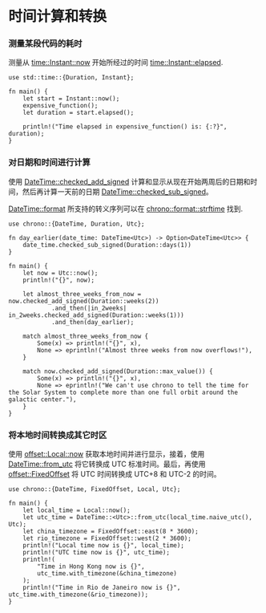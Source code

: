 # 时间计算和转换

### 测量某段代码的耗时
测量从 [time::Instant::now](https://doc.rust-lang.org/std/time/struct.Instant.html#method.now) 开始所经过的时间 [time::Instant::elapsed](https://doc.rust-lang.org/std/time/struct.Instant.html#method.elapsed).

```rust,editable
use std::time::{Duration, Instant};

fn main() {
    let start = Instant::now();
    expensive_function();
    let duration = start.elapsed();

    println!("Time elapsed in expensive_function() is: {:?}", duration);
}
```

### 对日期和时间进行计算
使用 [DateTime::checked_add_signed](https://docs.rs/chrono/*/chrono/struct.Date.html#method.checked_add_signed) 计算和显示从现在开始两周后的日期和时间，然后再计算一天前的日期 [DateTime::checked_sub_signed](https://docs.rs/chrono/*/chrono/struct.Date.html#method.checked_sub_signed)。

[DateTime::format](https://docs.rs/chrono/*/chrono/struct.DateTime.html#method.format) 所支持的转义序列可以在 [chrono::format::strftime](https://docs.rs/chrono/*/chrono/format/strftime/index.html) 找到.

```rust,editable
use chrono::{DateTime, Duration, Utc};

fn day_earlier(date_time: DateTime<Utc>) -> Option<DateTime<Utc>> {
    date_time.checked_sub_signed(Duration::days(1))
}

fn main() {
    let now = Utc::now();
    println!("{}", now);

    let almost_three_weeks_from_now = now.checked_add_signed(Duration::weeks(2))
            .and_then(|in_2weeks| in_2weeks.checked_add_signed(Duration::weeks(1)))
            .and_then(day_earlier);

    match almost_three_weeks_from_now {
        Some(x) => println!("{}", x),
        None => eprintln!("Almost three weeks from now overflows!"),
    }

    match now.checked_add_signed(Duration::max_value()) {
        Some(x) => println!("{}", x),
        None => eprintln!("We can't use chrono to tell the time for the Solar System to complete more than one full orbit around the galactic center."),
    }
}
```

### 将本地时间转换成其它时区
使用 [offset::Local::now](https://docs.rs/chrono/*/chrono/offset/struct.Local.html#method.now) 获取本地时间并进行显示，接着，使用 [DateTime::from_utc](https://docs.rs/chrono/*/chrono/struct.DateTime.html#method.from_utc) 将它转换成 UTC 标准时间。最后，再使用 [offset::FixedOffset](https://docs.rs/chrono/*/chrono/offset/struct.FixedOffset.html) 将 UTC 时间转换成 UTC+8 和 UTC-2 的时间。

```rust,editable
use chrono::{DateTime, FixedOffset, Local, Utc};

fn main() {
    let local_time = Local::now();
    let utc_time = DateTime::<Utc>::from_utc(local_time.naive_utc(), Utc);
    let china_timezone = FixedOffset::east(8 * 3600);
    let rio_timezone = FixedOffset::west(2 * 3600);
    println!("Local time now is {}", local_time);
    println!("UTC time now is {}", utc_time);
    println!(
        "Time in Hong Kong now is {}",
        utc_time.with_timezone(&china_timezone)
    );
    println!("Time in Rio de Janeiro now is {}", utc_time.with_timezone(&rio_timezone));
}
```